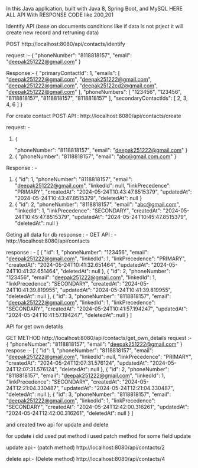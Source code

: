 In this Java application, built with Java 8, Spring Boot, and MySQL
HERE ALL API With RESPONSE CODE like  200,201
   
  Identify API  (base on documents conditions like if data is not prject it will create new record and retruning data)

  POST   http://localhost:8080/api/contacts/identify
  
  request :-
          {
            "phoneNumber": "8118818157",
           "email": "deepak251222@gmail.com"
           }

   Response:-
  {
    "primaryContactId": 1,
    "emails": [
        "deepak251222@gmail.com",
        "deepak251222@gmail.com",
        "deepak251222@gmail.com",
        "deepak25122cd2@gmail.com",
        "deepak251222@gmail.com"
    ],
    "phoneNumbers": [
        "123456",
        "123456",
        "8118818157",
        "8118818157",
        "8118818157"
    ],
    "secondaryContactIds": [
        2,
        3,
        4,
        6
    ]
}




 For create contact 
 POST API :  http://localhost:8080/api/contacts/create
    
 request: - 
   1.     {
       "phoneNumber": "8118818157",
      "email": "deepak251222@gmail.com"
     }
   2.
       {
       "phoneNumber": "8118818157",
      "email": "abc@gmail.com.com"
     }

 Response : - 
  1.  {
    "id": 1,
    "phoneNumber": "8118818157",
    "email": "deepak251222@gmail.com",
    "linkedId": null,
    "linkPrecedence": "PRIMARY",
    "createdAt": "2024-05-24T10:43:47.8515379",
    "updatedAt": "2024-05-24T10:43:47.8515379",
    "deletedAt": null
  }
  2.  {
    "id": 2,
    "phoneNumber": "8118818157",
    "email": "abc@gmail.com",
    "linkedId": 1,
    "linkPrecedence": "SECONDARY",
    "createdAt": "2024-05-24T10:45:47.8515379",
    "updatedAt": "2024-05-24T10:45:47.8515379",
    "deletedAt": null
}


  Geting all data for db response : -
   GET  API : -  http://localhost:8080/api/contacts
    
   response : -
   [
    {
        "id": 1,
        "phoneNumber": "123456",
        "email": "deepak251222@gmail.com",
        "linkedId": 1,
        "linkPrecedence": "PRIMARY",
        "createdAt": "2024-05-24T10:41:32.651464",
        "updatedAt": "2024-05-24T10:41:32.651464",
        "deletedAt": null
    },
    {
        "id": 2,
        "phoneNumber": "123456",
        "email": "deepak251222@gmail.com",
        "linkedId": 1,
        "linkPrecedence": "SECONDARY",
        "createdAt": "2024-05-24T10:41:39.819955",
        "updatedAt": "2024-05-24T10:41:39.819955",
        "deletedAt": null
    },
    {
        "id": 3,
        "phoneNumber": "8118818157",
        "email": "deepak251222@gmail.com",
        "linkedId": 1,
        "linkPrecedence": "SECONDARY",
        "createdAt": "2024-05-24T10:41:57.194247",
        "updatedAt": "2024-05-24T10:41:57.194247",
        "deletedAt": null
    }
]
   
   API for get own detatils 

  GET METHOD    http://localhost:8080/api/contacts/get_own_details
   request :- {
         "phoneNumber": "8118818157",
        "email": "deepak251222@gmail.com"
      }
      respose :- [
    {
        "id": 1,
        "phoneNumber": "8118818157",
        "email": "deepak251222@gmail.com",
        "linkedId": null,
        "linkPrecedence": "PRIMARY",
        "createdAt": "2024-05-24T12:07:31.576124",
        "updatedAt": "2024-05-24T12:07:31.576124",
        "deletedAt": null
    },
    {
        "id": 2,
        "phoneNumber": "8118818157",
        "email": "deepak251222@gmail.com",
        "linkedId": 1,
        "linkPrecedence": "SECONDARY",
        "createdAt": "2024-05-24T12:21:04.330487",
        "updatedAt": "2024-05-24T12:21:04.330487",
        "deletedAt": null
    },
    {
        "id": 3,
        "phoneNumber": "8118818157",
        "email": "deepak251222@gmail.com",
        "linkedId": 1,
        "linkPrecedence": "SECONDARY",
        "createdAt": "2024-05-24T12:42:00.316261",
        "updatedAt": "2024-05-24T12:42:00.316261",
        "deletedAt": null
    }
]


and created two api for update and delete

for update i did used put method i used patch method for some field update

  update api:-  (patch method)     http://localhost:8080/api/contacts/2

  delete api:- (Delete method)   http://localhost:8080/api/contacts/4

